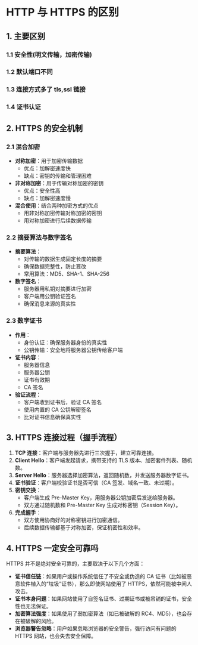 # HTTP 与 HTTPS 的区别

## 1. 主要区别

### 1.1 安全性(明文传输，加密传输)

### 1.2 默认端口不同

### 1.3 连接方式多了 tls,ssl 链接

### 1.4 证书认证

## 2. HTTPS 的安全机制

### 2.1 混合加密

- **对称加密**：用于加密传输数据
  - 优点：加解密速度快
  - 缺点：密钥的传输和管理困难
- **非对称加密**：用于传输对称加密的密钥
  - 优点：安全性高
  - 缺点：加解密速度慢
- **混合使用**：结合两种加密方式的优点
  - 用非对称加密传输对称加密的密钥
  - 用对称加密进行后续数据传输

### 2.2 摘要算法与数字签名

- **摘要算法**：
  - 对传输的数据生成固定长度的摘要
  - 确保数据完整性，防止篡改
  - 常用算法：MD5、SHA-1、SHA-256
- **数字签名**：
  - 服务器用私钥对摘要进行加密
  - 客户端用公钥验证签名
  - 确保消息来源的真实性

### 2.3 数字证书

- **作用**：
  - 身份认证：确保服务器身份的真实性
  - 公钥传输：安全地将服务器公钥传给客户端
- **证书内容**：
  - 服务器信息
  - 服务器公钥
  - 证书有效期
  - CA 签名
- **验证流程**：
  - 客户端收到证书后，验证 CA 签名
  - 使用内置的 CA 公钥解密签名
  - 比对证书信息确保真实性

## 3. HTTPS 连接过程（握手流程）

1. **TCP 连接**：客户端与服务器先进行三次握手，建立可靠连接。
2. **Client Hello**：客户端发起请求，携带支持的 TLS 版本、加密套件列表、随机数。
3. **Server Hello**：服务器选择加密算法，返回随机数，并发送服务器数字证书。
4. **证书验证**：客户端校验证书是否可信（CA 签发、域名一致、未过期）。
5. **密钥交换**：
   - 客户端生成 Pre-Master Key，用服务器公钥加密后发送给服务器。
   - 双方通过随机数和 Pre-Master Key 生成对称密钥（Session Key）。
6. **完成握手**：
   - 双方使用协商好的对称密钥进行加密通信。
   - 后续数据传输都基于对称加密，保证机密性和效率。

## 4. HTTPS 一定安全可靠吗

HTTPS 并不是绝对安全可靠的，主要取决于以下几个方面：

- **证书信任链**：如果用户或操作系统信任了不安全或伪造的 CA 证书（比如被恶意软件植入的“垃圾”证书），那么即使网站使用了 HTTPS，依然可能被中间人攻击。
- **证书本身问题**：如果网站使用了自签名证书、过期证书或被吊销的证书，安全性也无法保证。
- **加密算法强度**：如果使用了弱加密算法（如已被破解的 RC4、MD5），也会存在被破解的风险。
- **浏览器警告忽略**：用户如果忽略浏览器的安全警告，强行访问有问题的 HTTPS 网站，也会失去安全保障。
